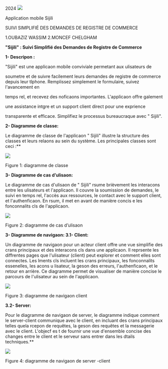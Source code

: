 ﻿2024 ![](./readme_images/Aspose.Words.91cf97e0-7a94-4bcb-a300-6fe79cbc41e3.001.png)

Application mobile Sijili

SUIVI SIMPLIFIÉ DES DEMANDES DE REGISTRE DE COMMERCE

1.OUBAZIZ WASSIM
2.MONCEF CHELGHAM

**"Sijili" : Suivi Simplifié des Demandes de Registre de Commerce**

**1- Descripon :**

"Sijili" est une applicaon mobile conviviale permetant aux ulisateurs de

soumetre et de suivre facilement leurs demandes de registre de commerce depuis leur tlphone. Remplissez simplement le formulaire, suivez l'avancement en

temps rel, et recevez des noficaons importantes. L'applicaon offre galement

une assistance intgre et un support client direct pour une exprience

transparente et efficace. Simplifiez le processus bureaucraque avec " Sijili".

**2- Diagramme de classe:**

Le diagramme de classe de l'applicaon " Sijili" illustre la structure des classes et leurs relaons au sein du système. Les principales classes sont ceci :\*\*

![](./readme_images/Aspose.Words.91cf97e0-7a94-4bcb-a300-6fe79cbc41e3.002.png)

Figure 1: diagramme de classe

**3- Diagramme de cas d’ulisaon:**

Le diagramme de cas d'ulisaon de " Sijili" rsume brièvement les interacons entre les ulisateurs et l'applicaon. Il couvre la soumission de demandes, le suivi en temps rel, l'accès aux ressources, le contact avec le support client, et l'authenficaon. En rsum, il met en avant de manière concis e les fonconnalits cls de l'applicaon.

![](./readme_images/Aspose.Words.91cf97e0-7a94-4bcb-a300-6fe79cbc41e3.003.png)

Figure 2: diagramme de cas d’ulisaon

**3- Diagramme de navigaon: 3.1- Client:**

Un diagramme de navigaon pour un acteur client offre une vue simplifie des crans principaux et des interacons cls dans une applicaon. Il reprsente les diffrentes pages que l'ulisateur (client) peut explorer et comment elles sont connectes. Les lments cls incluent les crans principaux, les fonconnalits essenelles, les acons u lisateur, la geson des erreurs, l'authenficaon, et le retour en arrière. Ce diagramme permet de visualiser de manière concise le parcours de l'ulisateur au sein de l'applicaon.

![](./readme_images/Aspose.Words.91cf97e0-7a94-4bcb-a300-6fe79cbc41e3.004.png)

Figure 3: diagramme de navigaon client

**3.2- Server:**

Pour le diagramme de navigaon de server, le diagramme indique comment le server-client communique avec le client, en incluant des crans principaux telles quela rcepon de requêtes, la geson des requêtes et la messagerie avec le client. L'objecf es t de fournir une vue d'ensemble concise des changes entre le client et le serveur sans entrer dans les dtails techniques.\*\*

![](./readme_images/Aspose.Words.91cf97e0-7a94-4bcb-a300-6fe79cbc41e3.005.png)

Figure 4: diagramme de navigaon de server -client
